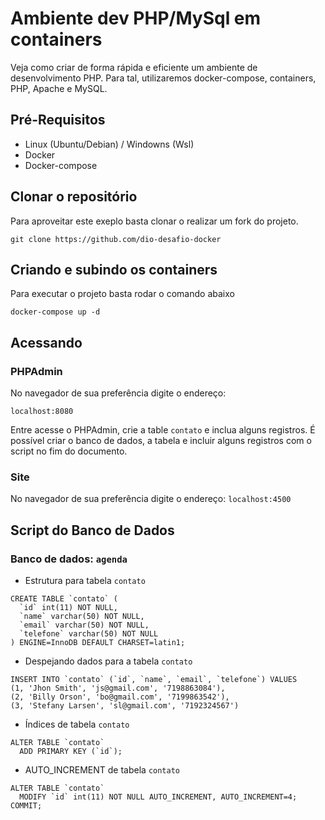# Ambiente dev PHP/MySql em containers

Veja como criar de forma rápida e eficiente um ambiente de desenvolvimento PHP. Para tal, utilizaremos docker-compose, containers, PHP, Apache e MySQL.

## Pré-Requisitos

- Linux (Ubuntu/Debian) / Windowns (Wsl)
- Docker
- Docker-compose

## Clonar o repositório

Para aproveitar este exeplo basta clonar o realizar um fork do projeto. 

``git clone https://github.com/dio-desafio-docker``

## Criando e subindo os containers
Para executar o projeto basta rodar o comando abaixo

``docker-compose up -d``

## Acessando

### PHPAdmin
No navegador de sua preferência digite o endereço:

``localhost:8080``

Entre acesse o PHPAdmin, crie a table `contato` e inclua alguns registros. É possível criar o banco de dados, a tabela e incluir alguns registros com o script no fim do documento.

### Site
No navegador de sua preferência digite o endereço:
``localhost:4500``

## Script do Banco de Dados

### Banco de dados: `agenda`

- Estrutura para tabela `contato`

```
CREATE TABLE `contato` (
  `id` int(11) NOT NULL,
  `name` varchar(50) NOT NULL,
  `email` varchar(50) NOT NULL,
  `telefone` varchar(50) NOT NULL
) ENGINE=InnoDB DEFAULT CHARSET=latin1;
```

- Despejando dados para a tabela `contato`

``` 
INSERT INTO `contato` (`id`, `name`, `email`, `telefone`) VALUES
(1, 'Jhon Smith', 'js@gmail.com', '7198863084'),
(2, 'Billy Orson', 'bo@gmail.com', '7199863542'),
(3, 'Stefany Larsen', 'sl@gmail.com', '7192324567')
```

- Índices de tabela `contato`
```
ALTER TABLE `contato`
  ADD PRIMARY KEY (`id`);
```

- AUTO_INCREMENT de tabela `contato`
```
ALTER TABLE `contato`
  MODIFY `id` int(11) NOT NULL AUTO_INCREMENT, AUTO_INCREMENT=4;
COMMIT;
```